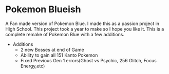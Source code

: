 # Pokemon Blueish
A Fan made version of Pokemon Blue. I made this as a passion project in High School. This project took a year to make so I hope you like it. This is a complete remake of Pokemon Blue with a few additions.
 - Additions
    - 2 new Bosses at end of Game
    - Ability to gain all 151 Kanto Pokemon
    - Fixed Previous Gen 1 errors(Ghost vs Psychic, 256 Glitch, Focus Energy,etc)
